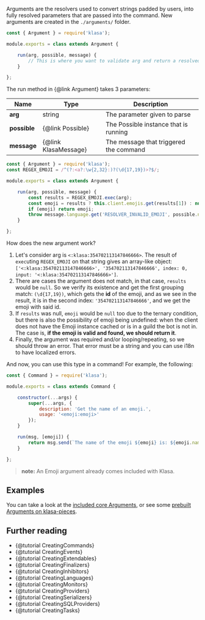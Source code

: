Arguments are the resolvers used to convert strings padded by users, into fully resolved parameters that are passed into the command. New arguments are created in the `./arguments/` folder.

```javascript
const { Argument } = require('klasa');

module.exports = class extends Argument {

	run(arg, possible, message) {
		// This is where you want to validate arg and return a resolved param or throw an error
	}

};
```

The run method in {@link Argument} takes 3 parameters:

| Name             | Type                 | Description                            |
| ---------------- | -------------------- | -------------------------------------- |
| **arg**          | string               | The parameter given to parse           |
| **possible**     | {@link Possible}     | The Possible instance that is running  |
| **message**      | {@link KlasaMessage} | The message that triggered the command |

```javascript
const { Argument } = require('klasa');
const REGEX_EMOJI = /^(?:<a?:\w{2,32}:)?(\d{17,19})>?$/;

module.exports = class extends Argument {

	run(arg, possible, message) {
		const results = REGEX_EMOJI.exec(arg);
		const emoji = results ? this.client.emojis.get(results[1]) : null;
		if (emoji) return emoji;
		throw message.language.get('RESOLVER_INVALID_EMOJI', possible.name);
	}

};
```

How does the new argument work?

1. Let's consider arg is `<:klasa:354702113147846666>`. The result of `exec`uting `REGEX_EMOJI` on that string gives an array-like object: `['<:klasa:354702113147846666>', '354702113147846666', index: 0, input: '<:klasa:354702113147846666>']`.
1. There are cases the argument does not match, in that case, `results` would be `null`. So we verify its existence and get the first grouping match: `(\d{17,19})`, which gets the **id** of the emoji, and as we see in the result, it is in the second index: `'354702113147846666'`, and we get the emoji with said id.
1. If `results` was null, `emoji` would be `null` too due to the ternary condition, but there is also the possibility of emoji being undefined: when the client does not have the Emoji instance cached or is in a guild the bot is not in. The case is, **if the emoji is valid and found, we should return it**.
1. Finally, the argument was required and/or looping/repeating, so we should throw an error. That error must be a string and you can use i18n to have localized errors.

And now, you can use this type in a command! For example, the following:

```javascript
const { Command } = require('klasa');

module.exports = class extends Command {

	constructor(...args) {
		super(...args, {
			description: 'Get the name of an emoji.',
			usage: '<emoji:emoji>'
		});
	}

	run(msg, [emoji]) {
		return msg.send(`The name of the emoji ${emoji} is: ${emoji.name}`);
	}

};
```

>**note:** An Emoji argument already comes included with Klasa.

## Examples

You can take a look at the [included core Arguments](https://github.com/dirigeants/klasa/tree/{branch}/src/arguments), or see some [prebuilt Arguments on klasa-pieces](https://github.com/dirigeants/klasa-pieces/tree/master/arguments).

## Further reading

- {@tutorial CreatingCommands}
- {@tutorial CreatingEvents}
- {@tutorial CreatingExtendables}
- {@tutorial CreatingFinalizers}
- {@tutorial CreatingInhibitors}
- {@tutorial CreatingLanguages}
- {@tutorial CreatingMonitors}
- {@tutorial CreatingProviders}
- {@tutorial CreatingSerializers}
- {@tutorial CreatingSQLProviders}
- {@tutorial CreatingTasks}
